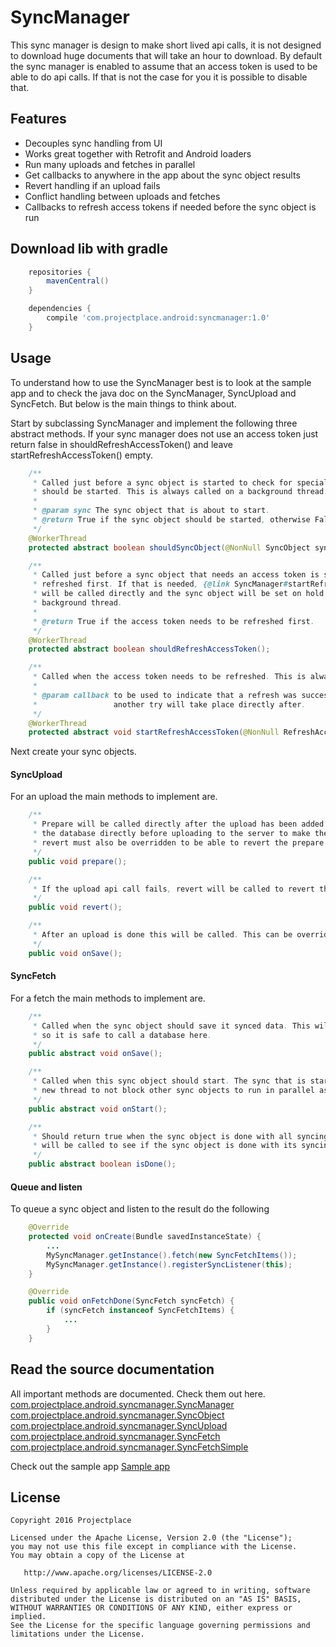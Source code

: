 # SyncManager
This sync manager is design to make short lived api calls, it is not designed to download huge documents that will take an hour to download.
By default the sync manager is enabled to assume that an access token is used to be able to do api calls. If that is not the case for
you it is possible to disable that.

## Features
* Decouples sync handling from UI
* Works great together with Retrofit and Android loaders
* Run many uploads and fetches in parallel
* Get callbacks to anywhere in the app about the sync object results
* Revert handling if an upload fails
* Conflict handling between uploads and fetches
* Callbacks to refresh access tokens if needed before the sync object is run

## Download lib with gradle

```gradle
    repositories {
        mavenCentral()
    }

    dependencies {
        compile 'com.projectplace.android:syncmanager:1.0'
    }
```

## Usage
To understand how to use the SyncManager best is to look at the sample app and to check the java doc on the SyncManager, SyncUpload and SyncFetch.
But below is the main things to think about.

Start by subclassing SyncManager and implement the following three abstract methods. If your sync manager does not use an access token just
return false in shouldRefreshAccessToken() and leave startRefreshAccessToken() empty.

```java
    /**
     * Called just before a sync object is started to check for special conditions if the sync object
     * should be started. This is always called on a background thread.
     *
     * @param sync The sync object that is about to start.
     * @return True if the sync object should be started, otherwise False.
     */
    @WorkerThread
    protected abstract boolean shouldSyncObject(@NonNull SyncObject sync);

    /**
     * Called just before a sync object that needs an access token is started to check if the access token needs to be
     * refreshed first. If that is needed, {@link SyncManager#startRefreshAccessToken(RefreshAccessTokenCallback callback)}
     * will be called directly and the sync object will be set on hold until that is done. This is always called on a
     * background thread.
     *
     * @return True if the access token needs to be refreshed first.
     */
    @WorkerThread
    protected abstract boolean shouldRefreshAccessToken();

    /**
     * Called when the access token needs to be refreshed. This is always called on a background thread.
     *
     * @param callback to be used to indicate that a refresh was successful or not. If the refresh failed
     *                 another try will take place directly after.
     */
    @WorkerThread
    protected abstract void startRefreshAccessToken(@NonNull RefreshAccessTokenCallback callback);
```

Next create your sync objects.
#### SyncUpload
For an upload the main methods to implement are.
```java
    /**
     * Prepare will be called directly after the upload has been added to the sync manager. This can be overridden to update
     * the database directly before uploading to the server to make the UI update immediately. If prepare is overridden,
     * revert must also be overridden to be able to revert the prepare changes if the api call fails.
     */
    public void prepare();

    /**
     * If the upload api call fails, revert will be called to revert the prepare operations that was executed before the api call.
     */
    public void revert();

    /**
     * After an upload is done this will be called. This can be overridden if any database operations is needed after the upload.
     */
    public void onSave();
```

#### SyncFetch
For a fetch the main methods to implement are.
```java
    /**
     * Called when the sync object should save it synced data. This will always be called on a background thread
     * so it is safe to call a database here.
     */
    public abstract void onSave();

    /**
     * Called when this sync object should start. The sync that is started should always be started on a
     * new thread to not block other sync objects to run in parallel as this is called from the sync loop thread.
     */
    public abstract void onStart();

    /**
     * Should return true when the sync object is done with all syncing. After {@link #checkIfDone()} has been called this
     * will be called to see if the sync object is done with its syncing.
     */
    public abstract boolean isDone();
```

#### Queue and listen
To queue a sync object and listen to the result do the following
```java
    @Override
    protected void onCreate(Bundle savedInstanceState) {
        ...
        MySyncManager.getInstance().fetch(new SyncFetchItems());
        MySyncManager.getInstance().registerSyncListener(this);
    }

    @Override
    public void onFetchDone(SyncFetch syncFetch) {
        if (syncFetch instanceof SyncFetchItems) {
            ...
        }
    }
```

## Read the source documentation
All important methods are documented. Check them out here.
[com.projectplace.android.syncmanager.SyncManager](https://github.com/Projectplace/AndroidSyncManager/blob/master/syncmanager/src/main/java/com/projectplace/android/syncmanager/SyncManager.java)
[com.projectplace.android.syncmanager.SyncObject](https://github.com/Projectplace/AndroidSyncManager/blob/master/syncmanager/src/main/java/com/projectplace/android/syncmanager/SyncObject.java)
[com.projectplace.android.syncmanager.SyncUpload](https://github.com/Projectplace/AndroidSyncManager/blob/master/syncmanager/src/main/java/com/projectplace/android/syncmanager/SyncUpload.java)
[com.projectplace.android.syncmanager.SyncFetch](https://github.com/Projectplace/AndroidSyncManager/blob/master/syncmanager/src/main/java/com/projectplace/android/syncmanager/SyncFetch.java)
[com.projectplace.android.syncmanager.SyncFetchSimple](https://github.com/Projectplace/AndroidSyncManager/blob/master/syncmanager/src/main/java/com/projectplace/android/syncmanager/SyncFetchSimple.java)

Check out the sample app
[Sample app](https://github.com/Projectplace/AndroidSyncManager/tree/master/sample/src/main/java/com/projectplace/android/syncmanager/sample)

## License
    Copyright 2016 Projectplace

    Licensed under the Apache License, Version 2.0 (the "License");
    you may not use this file except in compliance with the License.
    You may obtain a copy of the License at

       http://www.apache.org/licenses/LICENSE-2.0

    Unless required by applicable law or agreed to in writing, software
    distributed under the License is distributed on an "AS IS" BASIS,
    WITHOUT WARRANTIES OR CONDITIONS OF ANY KIND, either express or implied.
    See the License for the specific language governing permissions and
    limitations under the License.
